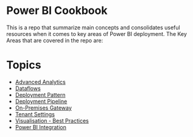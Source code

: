 # Power BI Cookbook

This is a repo that summarize main concepts and consolidates useful resources when it comes to key areas of Power BI deployment. The Key Areas that are covered in the repo are:  
# Topics  
* [Advanced Analytics](https://github.com/lipinght/pbideployment/blob/main/AdvAnalytics/Overview.md)
* [Dataflows](https://github.com/lipinght/pbideployment/blob/main/DataFlows/dataflows.md)
* [Deployment Pattern](https://github.com/lipinght/pbideployment/blob/main/DeploymentPatterns/DeploymentPatterns.md)
* [Deployment Pipeline](https://github.com/lipinght/pbideployment/blob/main/DeploymentPipeline/DeploymentPipeline.md)
* [On-Premises Gateway](https://github.com/lipinght/PBICookbook/blob/main/Gateway/GatewayOverview.md)
* [Tenant Settings](https://github.com/lipinght/pbideployment/blob/main/tenant/TenantSettings.md)
* [Visualisation - Best Practices](https://github.com/lipinght/pbideployment/blob/main/Visualization/VisBestPractice.md)
* [Power BI Integration]()